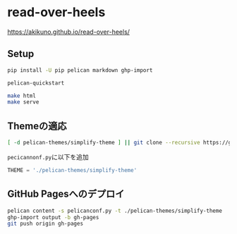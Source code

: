 # read-over-heels


https://akikuno.github.io/read-over-heels/


## Setup
```bash
pip install -U pip pelican markdown ghp-import
```

```bash
pelican-quickstart
```


```bash
make html
make serve
```

## Themeの適応

```bash
[ -d pelican-themes/simplify-theme ] || git clone --recursive https://github.com/vuquangtrong/simplify-theme ./pelican-themes/simplify-theme
```

`pecicannonf.py`に以下を追加

```python
THEME = './pelican-themes/simplify-theme'
```

## GitHub Pagesへのデプロイ

```bash
pelican content -s pelicanconf.py -t ./pelican-themes/simplify-theme
ghp-import output -b gh-pages
git push origin gh-pages
```
